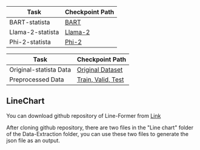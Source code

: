 | Task  | Checkpoint Path |
| ------------- | ------------- |
| BART-statista  | [BART]((https://drive.google.com/drive/folders/11LR04uykHoj06cX-bdgQJPVJ7iDjFl0f?usp=sharing))  |
| Llama-2-statista  | [Llama-2](https://drive.google.com/drive/folders/1lVPTLUVJoJPaKe9HqCgAu2MsfKb4u9yY?usp=sharing)  |
| Phi-2-statista  | [Phi-2](https://drive.google.com/drive/folders/1BieO3-FfdQy4TKSOhG9HBvpnXvdS3qTK?usp=sharing)  |

| Task  | Checkpoint Path |
| ------------- | ------------- |
| Original-statista Data |[Original Dataset](https://github.com/vis-nlp/Chart-to-text) |
| Preprocessed Data |[Train, Valid, Test](https://drive.google.com/drive/folders/1v9sxXq8qNjy124dD_dHVeejDL0pU0ntf?usp=sharing) |

## LineChart

You can download github repository of Line-Former from [Link](https://github.com/TheJaeLal/LineFormer)

After cloning github repository, there are two files in the "Line chart" folder of the Data-Extraction folder, you can use these two files to generate the json file as an output. 

